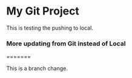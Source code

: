 # My Git Project

This is testing the pushing to local.
### More updating from Git instead of Local
=======

This is a branch change.
